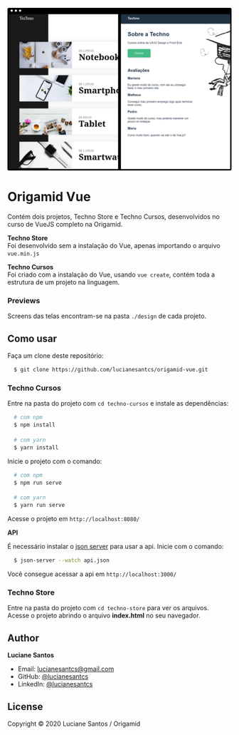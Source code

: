 ![banner](https://raw.githubusercontent.com/lucianesantcs/origamid-vue/master/public/mockup.png)

# Origamid Vue

Contém dois projetos, Techno Store e Techno Cursos, desenvolvidos no curso de VueJS completo na Origamid.<br>

**Techno Store** <br>
Foi desenvolvido sem a instalação do Vue, apenas importando o arquivo `vue.min.js`<br>

**Techno Cursos** <br>
Foi criado com a instalação do Vue, usando `vue create`, contém toda a estrutura de um projeto na linguagem.

### Previews

Screens das telas encontram-se na pasta `./design` de cada projeto.

## Como usar

Faça um clone deste repositório:

```sh
  $ git clone https://github.com/lucianesantcs/origamid-vue.git
```

### Techno Cursos

Entre na pasta do projeto com `cd techno-cursos` e instale as dependências:

```sh
  # com npm
  $ npm install

  # com yarn
  $ yarn install
```

Inicie o projeto com o comando:

```sh
  # com npm
  $ npm run serve

  # com yarn
  $ yarn run serve
```

Acesse o projeto em `http://localhost:8080/`

**API**

É necessário instalar o <a href="">json server</a> para usar a api.
Inicie com o comando:

```sh
  $ json-server --watch api.json
```

Você consegue acessar a api em `http://localhost:3000/`

### Techno Store

Entre na pasta do projeto com `cd techno-store` para ver os arquivos. <br>
Acesse o projeto abrindo o arquivo **index.html** no seu navegador.

## Author

**Luciane Santos**

- Email: lucianesantcs@gmail.com
- GitHub: [@lucianesantcs](https://github.com/lucianesantcs)
- LinkedIn: [@lucianesantcs](https://linkedin.com/in/lucianesantcs)

## License

Copyright © 2020 Luciane Santos / Origamid
